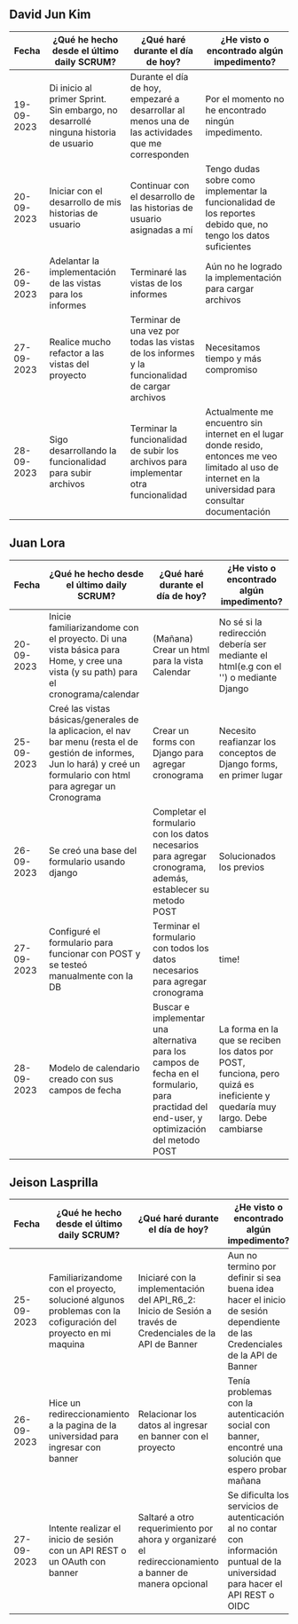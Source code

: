 ## David Jun Kim
| Fecha | ¿Qué he hecho desde el último daily SCRUM? | ¿Qué haré durante el día de hoy? | ¿He visto o encontrado algún impedimento? |
| --- | --- | --- | --- |
| 19-09-2023 | Di inicio al primer Sprint. Sin embargo, no desarrollé ninguna historia de usuario | Durante el día de hoy, empezaré a desarrollar al menos una de las actividades que me corresponden | Por el momento no he encontrado ningún impedimento. |
| 20-09-2023 | Iniciar con el desarrollo de mis historias de usuario | Continuar con el desarrollo de las historias de usuario asignadas a mí | Tengo dudas sobre como implementar la funcionalidad de los reportes debido que, no tengo los datos suficientes |
| 26-09-2023 | Adelantar la implementación de las vistas para los informes | Terminaré las vistas de los informes | Aún no he logrado la implementación para cargar archivos |
| 27-09-2023 | Realice mucho refactor a las vistas del proyecto | Terminar de una vez por todas las vistas de los informes y la funcionalidad de cargar archivos | Necesitamos tiempo y más compromiso |
| 28-09-2023 | Sigo desarrollando la funcionalidad para subir archivos | Terminar la funcionalidad de subir los archivos para implementar otra funcionalidad | Actualmente me encuentro sin internet en el lugar donde resido, entonces me veo limitado al uso de internet en la universidad para consultar documentación |

## Juan Lora

| Fecha | ¿Qué he hecho desde el último daily SCRUM? | ¿Qué haré durante el día de hoy? | ¿He visto o encontrado algún impedimento? |
| --- | --- | --- | --- |
| 20-09-2023 | Inicie familiarizandome con el proyecto. Di una vista básica para Home, y cree una vista (y su path) para el cronograma/calendar | (Mañana) Crear un html para la vista Calendar | No sé si la redirección debería ser mediante el html(e.g con el '<a>') o mediante Django|
| 25-09-2023 | Creé las vistas básicas/generales de la aplicacion, el nav bar menu (resta el de gestión de informes, Jun lo hará) y creé un formulario con html para agregar un Cronograma| Crear un forms con Django para agregar cronograma | Necesito reafianzar los conceptos de Django forms, en primer lugar|
| 26-09-2023 | Se creó una base del formulario usando django| Completar el formulario con los datos necesarios para agregar cronograma, además, establecer su metodo POST | Solucionados los previos|
| 27-09-2023 | Configuré el formulario para funcionar con POST y se testeó manualmente con la DB| Terminar el formulario con todos los datos necesarios para agregar cronograma | time! |
| 28-09-2023 | Modelo de calendario creado con sus campos de fecha| Buscar e implementar una alternativa para los campos de fecha en el formulario, para practidad del end-user, y optimización del metodo POST| La forma en la que se reciben los datos por POST, funciona, pero quizá es ineficiente y quedaría muy largo. Debe cambiarse |


## Jeison Lasprilla
| Fecha | ¿Qué he hecho desde el último daily SCRUM? | ¿Qué haré durante el día de hoy? | ¿He visto o encontrado algún impedimento? |
| --- | --- | --- | --- |
| 25-09-2023 | Familiarizandome con el proyecto, solucioné algunos problemas con la cofiguración del proyecto en mi maquina| Iniciaré con la implementación del API_R6_2: Inicio de Sesión a través de Credenciales de la API de Banner | Aun no termino por definir si sea buena idea hacer el inicio de sesión dependiente de las Credenciales de la API de Banner|
| 26-09-2023 | Hice un redireccionamiento a la pagina de la universidad para ingresar con banner| Relacionar los datos al ingresar en banner con el proyecto | Tenía problemas con la autenticación social con banner, encontré una solución que espero probar mañana|
| 27-09-2023 | Intente realizar el inicio de sesión con un API REST o un OAuth con banner| Saltaré a otro requerimiento por ahora y organizaré el redireccionamiento a banner de manera opcional | Se dificulta los servicios de autenticación al no contar con información puntual de la universidad para hacer el API REST o OIDC|
